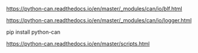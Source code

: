 https://python-can.readthedocs.io/en/master/_modules/can/io/blf.html

https://python-can.readthedocs.io/en/master/_modules/can/io/logger.html

 pip install python-can
 
 https://python-can.readthedocs.io/en/master/scripts.html
